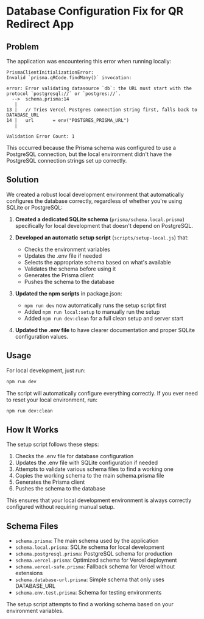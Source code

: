 # Database Configuration Fix for QR Redirect App

## Problem

The application was encountering this error when running locally:

```
PrismaClientInitializationError: 
Invalid `prisma.qRCode.findMany()` invocation:

error: Error validating datasource `db`: the URL must start with the protocol `postgresql://` or `postgres://`.
  -->  schema.prisma:14
   | 
13 |   // Tries Vercel Postgres connection string first, falls back to DATABASE_URL
14 |   url       = env("POSTGRES_PRISMA_URL")
   | 

Validation Error Count: 1
```

This occurred because the Prisma schema was configured to use a PostgreSQL connection, but the local environment didn't have the PostgreSQL connection strings set up correctly.

## Solution

We created a robust local development environment that automatically configures the database correctly, regardless of whether you're using SQLite or PostgreSQL:

1. **Created a dedicated SQLite schema** (`prisma/schema.local.prisma`) specifically for local development that doesn't depend on PostgreSQL.

2. **Developed an automatic setup script** (`scripts/setup-local.js`) that:
   - Checks the environment variables
   - Updates the .env file if needed
   - Selects the appropriate schema based on what's available
   - Validates the schema before using it
   - Generates the Prisma client
   - Pushes the schema to the database

3. **Updated the npm scripts** in package.json:
   - `npm run dev` now automatically runs the setup script first
   - Added `npm run local:setup` to manually run the setup
   - Added `npm run dev:clean` for a full clean setup and server start

4. **Updated the .env file** to have clearer documentation and proper SQLite configuration values.

## Usage

For local development, just run:

```bash
npm run dev
```

The script will automatically configure everything correctly. If you ever need to reset your local environment, run:

```bash
npm run dev:clean
```

## How It Works

The setup script follows these steps:

1. Checks the .env file for database configuration
2. Updates the .env file with SQLite configuration if needed
3. Attempts to validate various schema files to find a working one
4. Copies the working schema to the main schema.prisma file
5. Generates the Prisma client
6. Pushes the schema to the database

This ensures that your local development environment is always correctly configured without requiring manual setup.

## Schema Files

- `schema.prisma`: The main schema used by the application
- `schema.local.prisma`: SQLite schema for local development
- `schema.postgresql.prisma`: PostgreSQL schema for production
- `schema.vercel.prisma`: Optimized schema for Vercel deployment
- `schema.vercel-safe.prisma`: Fallback schema for Vercel without extensions
- `schema.database-url.prisma`: Simple schema that only uses DATABASE_URL
- `schema.env.test.prisma`: Schema for testing environments

The setup script attempts to find a working schema based on your environment variables. 